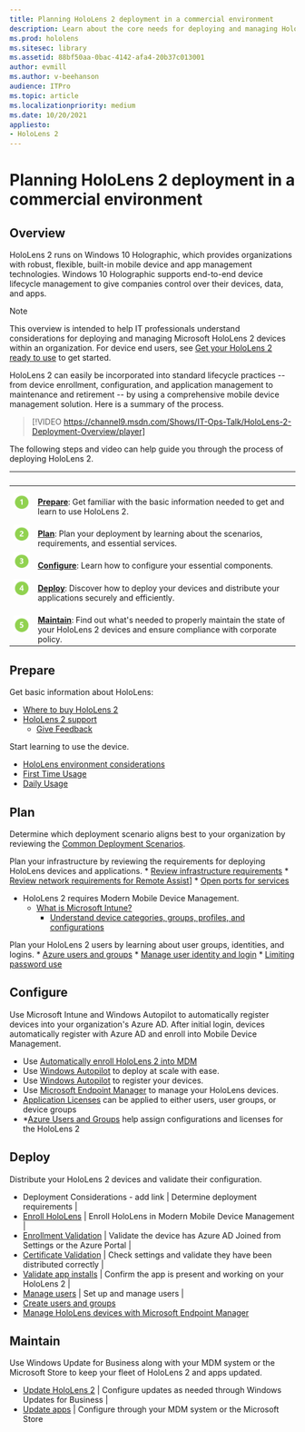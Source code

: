 ```yaml
---
title: Planning HoloLens 2 deployment in a commercial environment
description: Learn about the core needs for deploying and managing HoloLens in enterprise environments, including infrastructure, azure active directory, and mobile device management.
ms.prod: hololens
ms.sitesec: library
ms.assetid: 88bf50aa-0bac-4142-afa4-20b37c013001
author: evmill
ms.author: v-beehanson
audience: ITPro
ms.topic: article
ms.localizationpriority: medium
ms.date: 10/20/2021
appliesto:
- HoloLens 2
---
```

# Planning HoloLens 2 deployment in a commercial environment

## Overview

HoloLens 2 runs on Windows 10 Holographic, which provides organizations with robust, flexible, built-in mobile device and app management technologies. Windows 10 Holographic supports end-to-end device lifecycle management to give companies control over their devices, data, and apps.

> [!NOTE]
> This overview is intended to help IT professionals understand considerations for deploying and managing Microsoft HoloLens 2 devices within an organization. For device end users, see [Get your HoloLens 2 ready to use](hololens2-setup.md) to get started.

HoloLens 2 can easily be incorporated into standard lifecycle practices -- from device enrollment, configuration, and application management to maintenance and retirement -- by using a comprehensive mobile device management solution. Here is a summary of the process.

> [!VIDEO https://channel9.msdn.com/Shows/IT-Ops-Talk/HoloLens-2-Deployment-Overview/player]

The following steps and video can help guide you through the process of deploying HoloLens 2.

| &nbsp; | &nbsp; |
|--|--|
| ![Step 1.](images/1green.png)| <br/> **[Prepare](#prepare)**: Get familiar with the basic information needed to get and learn to use HoloLens 2. |
| ![Step 2.](images/2green.png)| <br/> **[Plan](#configure)**: Plan your deployment by learning about the scenarios, requirements, and essential services. |
| ![Step 3.](images/3green.png) | <br/> **[Configure](#configure)**: Learn how to configure your essential components. |
| ![Step 4.](images/4green.png) | <br/> **[Deploy](#deploy)**: Discover how to deploy your devices and distribute your applications securely and efficiently. |
| ![Step 5.](images/5green.png) | <br/> **[Maintain](#maintain)**: Find out what's needed to properly maintain the state of your HoloLens 2 devices and ensure compliance with corporate policy. |

## Prepare

Get basic information about HoloLens:

*   [Where to buy HoloLens 2](hololens2-purchase.md)
*   [HoloLens 2 support](hololens2-support.md)
    *   [Give Feedback](https://docs.microsoft.com/hololens/hololens-feedback)

Start learning to use the device.

*   [HoloLens environment considerations](https://docs.microsoft.com/hololens/hololens-environment-considerations)
*   [First Time Usage](https://docs.microsoft.com/en-us/hololens/hololens2-setup)
*   [Daily Usage](https://docs.microsoft.com/en-us/hololens/holographic-home)

## Plan

Determine which deployment scenario aligns best to your organization by reviewing the [Common Deployment Scenarios](hololens-requirements.md).

Plan your infrastructure by reviewing the requirements for deploying HoloLens devices and applications.
    *   [Review infrastructure requirements](https://docs.microsoft.com/en-us/hololens/hololens-commercial-infrastructure)
    *   [Review network requirements for Remote Assist](https://docs.microsoft.com/dynamics365/mixed-reality/remote-assist/requirements#dynamics-365-remote-assist-hololens)]
    *   [Open ports for services](https://docs.microsoft.com/en-us/dynamics365/mixed-reality/remote-assist/requirements#urls-and-+ports)

*	HoloLens 2 requires Modern Mobile Device Management.
    *   [What is Microsoft Intune?](https://docs.microsoft.com/en-us/mem/intune/fundamentals/what-is-intune)  
        *   [Understand device categories, groups, profiles, and configurations](https://docs.microsoft.com/en-us/hololens/hololens-mdm-configure)

Plan your HoloLens 2 users by learning about user groups, identities, and logins.
    *   [Azure users and groups](https://docs.microsoft.com/hololens/hololens2-corp-connected-configure#azure-users-and-groups)
    *   [Manage user identity and login](https://docs.microsoft.com/hololens/hololens-identity)
    *   [Limiting password use](https://docs.microsoft.com/hololens/security-limiting-password-use)

## Configure

Use Microsoft Intune and Windows Autopilot to automatically register devices into your organization's Azure AD. After initial login, devices automatically register with Azure AD and enroll into Mobile Device Management.
*   Use [Automatically enroll HoloLens 2 into MDM](hololens-enroll-mdm.md#auto-enrollment-in-mdm)
*   Use [Windows Autopilot](hololens2-autopilot) to deploy at scale with ease.
*   Use [Windows Autopilot](hololens2-autopilot-registration-support) to register your devices.
*   Use [Microsoft Endpoint Manager](https://docs.microsoft.com/hololens/hololens-mdm-configure) to manage your HoloLens devices.
*   [Application Licenses](hololens2-cloud-connected-configure.md#application-licenses) can be applied to either users, user groups, or device groups  
*   *[Azure Users and Groups](hololens2-cloud-connected-configure.md#azure-users-and-groups) help assign configurations and licenses for the HoloLens 2 

## Deploy

Distribute your HoloLens 2 devices and validate their configuration. 

*   Deployment Considerations - add link | Determine deployment requirements |
*   [Enroll HoloLens](hololens-enroll-mdm.md) | Enroll HoloLens in Modern Mobile Device Management |
*   [Enrollment Validation](hololens2-corp-connected-deploy.md#enrollment-validation) | Validate the device has Azure AD Joined from Settings or the Azure Portal |
*   [Certificate Validation](hololens2-corp-connected-deploy.md#wi-fi-certificate-validation) | Check settings and validate they have been distributed correctly |
*   [Validate app installs](hololens2-corp-connected-deploy.md#validate-lob-app-install) | Confirm the app is present and working on your HoloLens 2 |
*   [Manage users](hololens-identity.md) | Set up and manage users |
*  [Create users and groups](hololens2-corp-connected-configure.md#azure-users-and-groups)
*   [Manage HoloLens devices with Microsoft Endpoint Manager](hololens-mdm-configure.md)

## Maintain

Use Windows Update for Business along with your MDM system or the Microsoft Store to keep your fleet of HoloLens 2 and apps updated.

*   [Update HoloLens 2](hololens-updates.md) | Configure updates as needed through Windows Updates for Business |
*   [Update apps](app-deploy-overview.md) | Configure through your MDM system or the Microsoft Store
